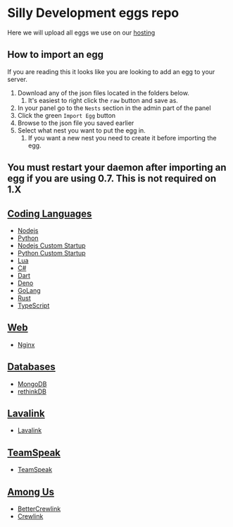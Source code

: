 # Silly Development eggs repo

Here we will upload all eggs we use on our [hosting](https://sillydev.co.uk)

## How to import an egg

If you are reading this it looks like you are looking to add an egg to your server.

1. Download any of the json files located in the folders below.
   1. It's easiest to right click the `raw` button and save as.
2. In your panel go to the `Nests` section in the admin part of the panel
3. Click the green `Import Egg` button
4. Browse to the json file you saved earlier
5. Select what nest you want to put the egg in.
   1. If you want a new nest you need to create it before importing the egg.

## You must restart your daemon after importing an egg if you are using 0.7. This is not required on 1.X

## [Coding Languages](/Coding%20Languages)

* [Nodejs](/Coding%20Languages/Nodejs.json)
* [Python](/Coding%20Languages/Python.json)
* [Nodejs Custom Startup](/Coding%20Languages/Nodejs%20Custom%20Startup.json)
* [Python Custom Startup](/Coding%20Languages/Python%20Custom%20Startup.json)
* [Lua](/Coding%20Languages/Lua.json)
* [C#](/Coding%20Languages/C%23.json)
* [Dart](/Coding%20Languages/Dart.json)
* [Deno](/Coding%20Languages/Deno.json)
* [GoLang](/Coding%20Languages/GoLang.json)
* [Rust](/Coding%20Languages/Rust.json)
* [TypeScript](/Coding%20Languages/TypeScript.json)

## [Web](/Web)

* [Nginx](/Web/Nginx.json)

## [Databases](/Databases)

* [MongoDB](/Databases/MongoDB.json)
* [rethinkDB](/Databases/rethinkDB.json)

## [Lavalink](/Lavalink)

* [Lavalink](/Lavalink/Lavalink.json)

## [TeamSpeak](/TeamSpeak)

* [TeamSpeak](/TeamSpeak/TeamSpeak.json)

## [Among Us](/Among%20Us)

* [BetterCrewlink](/Among%20Us/BetterCrewlink.json)
* [Crewlink](/Among%20Us/Crewlink.json)